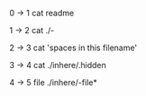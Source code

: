 0 -> 1
cat readme

1 -> 2
cat ./-

2 -> 3
cat 'spaces in this filename'

3 -> 4
cat ./inhere/.hidden

4 -> 5
file ./inhere/-file*

